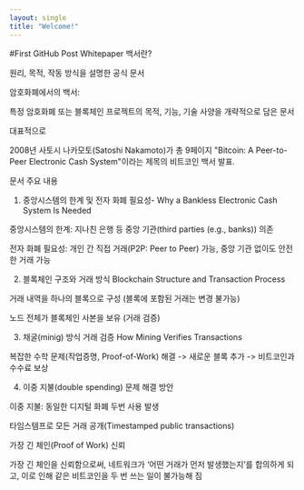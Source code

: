 ```yaml
---
layout: single
title: "Welcome!"
---
```


#First GitHub Post
Whitepaper 백서란?

원리, 목적, 작동 방식을 설명한 공식 문서

암호화폐에서의 백서:

특정 암호화폐 또는 블록체인 프로젝트의 목적, 기능, 기술 사양을 개략적으로 담은 문서

대표적으로 

2008년 사토시 나카모토(Satoshi Nakamoto)가 총 9페이지 "Bitcoin: A Peer-to-Peer Electronic Cash System"이라는 제목의 비트코인 백서 발표.

문서 주요 내용

1. 중앙시스템의 한계 및 전자 화폐 필요성- Why a Bankless Electronic Cash System Is Needed

중앙시스템의 한계: 지나친 은행 등 중앙 기관(third parties (e.g., banks)) 의존 

전자 화폐 필요성: 개인 간 직접 거래(P2P: Peer to Peer) 가능, 중앙 기관 없이도 안전한 거래 가능

2. 블록체인 구조와 거래 방식 Blockchain Structure and Transaction Process

거래 내역을 하나의 블록으로 구성 (블록에 포함된 거래는 변경 불가능)

노드 전체가 블록체인 사본을 보유 (거래 검증)

3. 채굴(minig) 방식 거래 검증 How Mining Verifies Transactions

복잡한 수학 문제(작업증명, Proof-of-Work) 해결 -> 새로운 블록 추가 -> 비트코인과 수수료 보상

4. 이중 지불(double spending) 문제 해결 방안

이중 지불: 동일한 디지털 화폐 두번 사용 발생

타임스템프로 모든 거래 공개(Timestamped public transactions)

가장 긴 체인(Proof of Work) 신뢰

가장 긴 체인을 신뢰함으로써, 네트워크가 ‘어떤 거래가 먼저 발생했는지’를 합의하게 되고, 이로 인해 같은 비트코인을 두 번 쓰는 일이 불가능해 짐 



